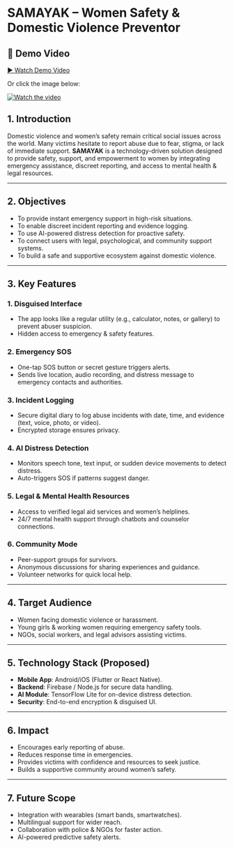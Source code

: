 # SAMAYAK – Women Safety & Domestic Violence Preventor

## 🎥 Demo Video
[▶️ Watch Demo Video](https://drive.google.com/file/d/1UqwAp9bJtG2hi73QJ_TEvq4S3kdiYpV3/view?usp=sharing)

Or click the image below:

[![Watch the video](https://img.icons8.com/clouds/452/video.png)](https://drive.google.com/file/d/1UqwAp9bJtG2hi73QJ_TEvq4S3kdiYpV3/view?usp=sharing)


## 1. Introduction
Domestic violence and women’s safety remain critical social issues across the world. Many victims hesitate to report abuse due to fear, stigma, or lack of immediate support. **SAMAYAK** is a technology-driven solution designed to provide safety, support, and empowerment to women by integrating emergency assistance, discreet reporting, and access to mental health & legal resources.

---

## 2. Objectives
- To provide instant emergency support in high-risk situations.  
- To enable discreet incident reporting and evidence logging.  
- To use AI-powered distress detection for proactive safety.  
- To connect users with legal, psychological, and community support systems.  
- To build a safe and supportive ecosystem against domestic violence.  

---

## 3. Key Features
### 1. Disguised Interface
- The app looks like a regular utility (e.g., calculator, notes, or gallery) to prevent abuser suspicion.  
- Hidden access to emergency & safety features.  

### 2. Emergency SOS
- One-tap SOS button or secret gesture triggers alerts.  
- Sends live location, audio recording, and distress message to emergency contacts and authorities.  

### 3. Incident Logging
- Secure digital diary to log abuse incidents with date, time, and evidence (text, voice, photo, or video).  
- Encrypted storage ensures privacy.  

### 4. AI Distress Detection
- Monitors speech tone, text input, or sudden device movements to detect distress.  
- Auto-triggers SOS if patterns suggest danger.  

### 5. Legal & Mental Health Resources
- Access to verified legal aid services and women’s helplines.  
- 24/7 mental health support through chatbots and counselor connections.  

### 6. Community Mode
- Peer-support groups for survivors.  
- Anonymous discussions for sharing experiences and guidance.  
- Volunteer networks for quick local help.  

---

## 4. Target Audience
- Women facing domestic violence or harassment.  
- Young girls & working women requiring emergency safety tools.  
- NGOs, social workers, and legal advisors assisting victims.  

---

## 5. Technology Stack (Proposed)
- **Mobile App**: Android/iOS (Flutter or React Native).  
- **Backend**: Firebase / Node.js for secure data handling.  
- **AI Module**: TensorFlow Lite for on-device distress detection.  
- **Security**: End-to-end encryption & disguised UI.  

---

## 6. Impact
- Encourages early reporting of abuse.  
- Reduces response time in emergencies.  
- Provides victims with confidence and resources to seek justice.  
- Builds a supportive community around women’s safety.  

---

## 7. Future Scope
- Integration with wearables (smart bands, smartwatches).  
- Multilingual support for wider reach.  
- Collaboration with police & NGOs for faster action.  
- AI-powered predictive safety alerts.  
